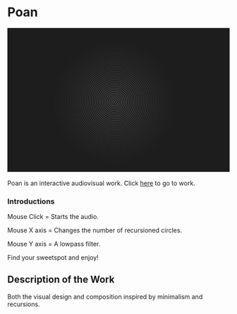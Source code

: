 # Poan

![Image of Yaktocat](https://github.com/IlginIcozu/poan/blob/main/poan.png)


Poan is an interactive audiovisual work. Click [here](https://ilginicozu.github.io/poan/) to go to work.

### Introductions

Mouse Click = Starts the audio.

Mouse X axis = Changes the number of recursioned circles.

Mouse Y axis = A lowpass filter.

Find your sweetspot and enjoy!

## Description of the Work

Both the visual design and composition inspired by minimalism and recursions.


